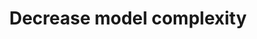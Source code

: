 ---
layout: tactic

title:  "Decrease model complexity"
tags: machine-learning algorithms design-tactic
t-sort: "Awesome Tactic"
t-type: "Architectural Tactic"
categories: algorithm-design
t-description: "Complex AI models have shown to have high energy consumption and therefore scaling down the model complexity can contribute to environmental sustainability. For example, using simple three-layered Convolutional Neural Network architecture to learn post-processing tasks of CT-scans  (Morotti et al),  using shallower Decision trees (Abreu et al 2020). "
t-participant: "Data Scientist"
t-artifact: "Algorithm"
t-context: "Machine Learning"
t-feature: "Inference"
t-intent: "Decreasing the model complexity makes ML algorithms simpler without sacrificing too much accuracy. These simplified models require less computing power which makes them more energy-efficient."
t-targetQA: "Energy efficiency"
t-relatedQA: 
t-measuredimpact: 
t-source: "Master Thesis 'Green tactics for ML-important QAs' by Heli Järvenpää (2023); 
Morotti, E., Evangelista, D., & Loli Piccolomini, E. (2021). A green prospective for learned post-processing in sparse-view tomographic reconstruction. Journal of Imaging, 7(8), 139.

Abreu, B. A., Grellert, M., & Bampi, S. (2020, October). Vlsi design of tree-based inference for low-power learning applications. In 2020 IEEE International Symposium on Circuits and Systems (ISCAS) (pp. 1-5). IEEE."

t-source-doi: "DOI:10.3390/jimaging7080139;

DOI:10.1109/ISCAS45731.2020.9180704
"
t-diagram: "decrease-model-complexity.png"
---
